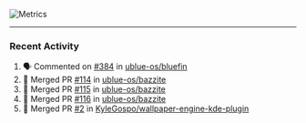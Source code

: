 ![Metrics](https://metrics.lecoq.io/KyleGospo?template=classic&base=header%2C%20activity%2C%20community%2C%20repositories%2C%20metadata&base.indepth=false&base.hireable=false&base.skip=false&config.timezone=America%2FLos_Angeles)

---
### Recent Activity
<!--START_SECTION:activity-->
1. 🗣 Commented on [#384](https://github.com/ublue-os/bluefin/issues/384#issuecomment-1668645745) in [ublue-os/bluefin](https://github.com/ublue-os/bluefin)
2. 🎉 Merged PR [#114](https://github.com/ublue-os/bazzite/pull/114) in [ublue-os/bazzite](https://github.com/ublue-os/bazzite)
3. 🎉 Merged PR [#115](https://github.com/ublue-os/bazzite/pull/115) in [ublue-os/bazzite](https://github.com/ublue-os/bazzite)
4. 🎉 Merged PR [#116](https://github.com/ublue-os/bazzite/pull/116) in [ublue-os/bazzite](https://github.com/ublue-os/bazzite)
5. 🎉 Merged PR [#2](https://github.com/KyleGospo/wallpaper-engine-kde-plugin/pull/2) in [KyleGospo/wallpaper-engine-kde-plugin](https://github.com/KyleGospo/wallpaper-engine-kde-plugin)
<!--END_SECTION:activity-->

